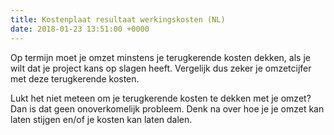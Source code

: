 ```yaml
---
title: Kostenplaat resultaat werkingskosten (NL)
date: 2018-01-23 13:51:00 +0000
---
```

Op termijn moet je omzet minstens je terugkerende kosten dekken, als je wilt dat je project kans op slagen heeft.  Vergelijk dus zeker je omzetcijfer met deze terugkerende kosten.

Lukt het niet meteen om je terugkerende kosten te dekken met je omzet? Dan is dat geen onoverkomelijk probleem. Denk na over hoe je je omzet kan laten stijgen en/of je kosten kan laten dalen. 